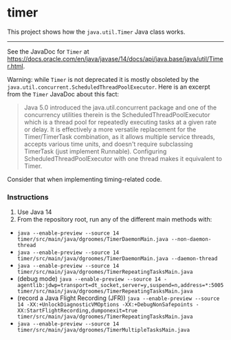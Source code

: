 # timer

This project shows how the `java.util.Timer` Java class works.

---

See the JavaDoc for `Timer` at <https://docs.oracle.com/en/java/javase/14/docs/api/java.base/java/util/Timer.html>.

Warning: while `Timer` is not deprecated it is mostly obsoleted by the `java.util.concurrent.ScheduledThreadPoolExecutor`.
Here is an excerpt from the `Timer` JavaDoc about this fact:

> Java 5.0 introduced the java.util.concurrent package and one of the concurrency utilities therein is the ScheduledThreadPoolExecutor which is a thread pool for repeatedly executing tasks at a given rate or delay. It is effectively a more versatile replacement for the Timer/TimerTask combination, as it allows multiple service threads, accepts various time units, and doesn't require subclassing TimerTask (just implement Runnable). Configuring ScheduledThreadPoolExecutor with one thread makes it equivalent to Timer.

Consider that when implementing timing-related code. 

### Instructions

1. Use Java 14
1. From the repository root, run any of the different main methods with:
  * `java --enable-preview --source 14 timer/src/main/java/dgroomes/TimerDaemonMain.java --non-daemon-thread`
  * `java --enable-preview --source 14 timer/src/main/java/dgroomes/TimerDaemonMain.java --daemon-thread`
  * `java --enable-preview --source 14 timer/src/main/java/dgroomes/TimerRepeatingTasksMain.java`
  * (debug mode) `java --enable-preview --source 14 -agentlib:jdwp=transport=dt_socket,server=y,suspend=n,address=*:5005 timer/src/main/java/dgroomes/TimerRepeatingTasksMain.java`
  * (record a Java Flight Recording (JFR)) `java --enable-preview --source 14 -XX:+UnlockDiagnosticVMOptions -XX:+DebugNonSafepoints -XX:StartFlightRecording,dumponexit=true timer/src/main/java/dgroomes/TimerRepeatingTasksMain.java`
  * `java --enable-preview --source 14 timer/src/main/java/dgroomes/TimerMultipleTasksMain.java`
